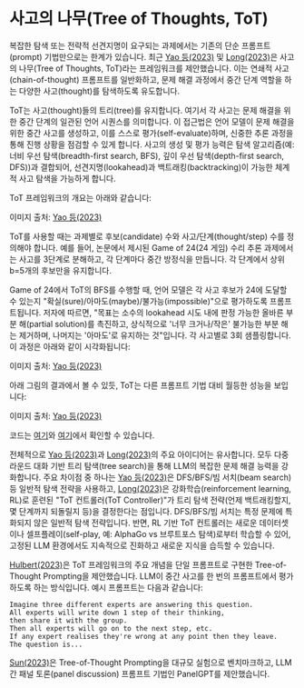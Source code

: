 # 사고의 나무(Tree of Thoughts, ToT)

복잡한 탐색 또는 전략적 선견지명이 요구되는 과제에서는 기존의 단순 프롬프트(prompt) 기법만으로는 한계가 있습니다. 최근 [Yao 등(2023)](https://arxiv.org/abs/2305.10601) 및 [Long(2023)](https://arxiv.org/abs/2305.08291)은 사고의 나무(Tree of Thoughts, ToT)라는 프레임워크를 제안했습니다. 이는 연쇄적 사고(chain-of-thought) 프롬프트를 일반화하고, 문제 해결 과정에서 중간 단계 역할을 하는 다양한 사고(thought)를 탐색하도록 유도합니다.

ToT는 사고(thought)들의 트리(tree)를 유지합니다. 여기서 각 사고는 문제 해결을 위한 중간 단계의 일관된 언어 시퀀스를 의미합니다. 이 접근법은 언어 모델이 문제 해결을 위한 중간 사고를 생성하고, 이를 스스로 평가(self-evaluate)하며, 신중한 추론 과정을 통해 진행 상황을 점검할 수 있게 합니다. 사고의 생성 및 평가 능력은 탐색 알고리즘(예: 너비 우선 탐색(breadth-first search, BFS), 깊이 우선 탐색(depth-first search, DFS))과 결합되어, 선견지명(lookahead)과 백트래킹(backtracking)이 가능한 체계적 사고 탐색을 가능하게 합니다.

ToT 프레임워크의 개요는 아래와 같습니다:

이미지 출처: [Yao 등(2023)](https://arxiv.org/abs/2305.10601)

ToT를 사용할 때는 과제별로 후보(candidate) 수와 사고/단계(thought/step) 수를 정의해야 합니다. 예를 들어, 논문에서 제시된 Game of 24(24 게임) 수리 추론 과제에서는 사고를 3단계로 분해하고, 각 단계마다 중간 방정식을 만듭니다. 각 단계에서 상위 b=5개의 후보만을 유지합니다.

Game of 24에서 ToT의 BFS를 수행할 때, 언어 모델은 각 사고 후보가 24에 도달할 수 있는지 "확실(sure)/아마도(maybe)/불가능(impossible)"으로 평가하도록 프롬프트됩니다. 저자에 따르면, "목표는 소수의 lookahead 시도 내에 판정 가능한 올바른 부분 해(partial solution)를 촉진하고, 상식적으로 '너무 크거나/작은' 불가능한 부분 해는 제거하며, 나머지는 '아마도'로 유지하는 것"입니다. 각 사고별로 3회 샘플링합니다. 이 과정은 아래와 같이 시각화됩니다:

이미지 출처: [Yao 등(2023)](https://arxiv.org/abs/2305.10601)

아래 그림의 결과에서 볼 수 있듯, ToT는 다른 프롬프트 기법 대비 월등한 성능을 보입니다:

이미지 출처: [Yao 등(2023)](https://arxiv.org/abs/2305.10601)

코드는 [여기](https://github.com/princeton-nlp/tree-of-thought-llm)와 [여기](https://github.com/jieyilong/tree-of-thought-puzzle-solver)에서 확인할 수 있습니다.

전체적으로 [Yao 등(2023)](https://arxiv.org/abs/2305.10601)과 [Long(2023)](https://arxiv.org/abs/2305.08291)의 주요 아이디어는 유사합니다. 모두 다중 라운드 대화 기반 트리 탐색(tree search)을 통해 LLM의 복잡한 문제 해결 능력을 강화합니다. 주요 차이점 중 하나는 [Yao 등(2023)](https://arxiv.org/abs/2305.10601)은 DFS/BFS/빔 서치(beam search) 등 일반적 탐색 전략을 사용하고, [Long(2023)](https://arxiv.org/abs/2305.08291)은 강화학습(reinforcement learning, RL)로 훈련된 "ToT 컨트롤러(ToT Controller)"가 트리 탐색 전략(언제 백트래킹할지, 몇 단계까지 되돌릴지 등)을 결정한다는 점입니다. DFS/BFS/빔 서치는 특정 문제에 특화되지 않은 일반적 탐색 전략입니다. 반면, RL 기반 ToT 컨트롤러는 새로운 데이터셋이나 셀프플레이(self-play, 예: AlphaGo vs 브루트포스 탐색)로부터 학습할 수 있어, 고정된 LLM 환경에서도 지속적으로 진화하고 새로운 지식을 습득할 수 있습니다.

[Hulbert(2023)](https://github.com/dave1010/tree-of-thought-prompting)은 ToT 프레임워크의 주요 개념을 단일 프롬프트로 구현한 Tree-of-Thought Prompting을 제안했습니다. LLM이 중간 사고를 한 번의 프롬프트에서 평가하도록 하는 방식입니다. 예시 프롬프트는 다음과 같습니다:

```
Imagine three different experts are answering this question.
All experts will write down 1 step of their thinking,
then share it with the group.
Then all experts will go on to the next step, etc.
If any expert realises they're wrong at any point then they leave.
The question is...
```

[Sun(2023)](https://github.com/holarissun/PanelGPT)은 Tree-of-Thought Prompting을 대규모 실험으로 벤치마크하고, LLM 간 패널 토론(panel discussion) 프롬프트 기법인 PanelGPT를 제안했습니다.
